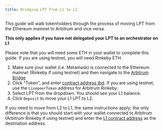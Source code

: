 ```yaml
---
title: Bridging LPT from L1 to L2
---
```


This guide will walk tokenholders through the process of moving LPT from the Ethereum mainnet to Arbitrum and vice versa.

**This only applies if you have not delegated your LPT to an orchestrator on L1**

Please note that you will need some ETH in your wallet to complete this guide. If you are using testnet, you will need Rinkeby ETH.

1. Make sure your wallet (i.e. Metamask) is connected to the Ethereum mainnet (Rinkeby if using testnet) and then navigate to the [Arbitrum Bridge](https://bridge.arbitrum.io/)
2. Click "Token", and enter [contract address tbd](/protocol/reference/deployed). If you are using testnet, use the `LivepeerToken` address for Arbitrum Rinkeby.
3. Select LPT from the dropdown. You should see your L1 balance.
4. Click `Deposit` to move your L1 LPT to L2.

If you need to move from L2 to L1, the same instructions apply; the only difference is that you should start with your wallet connected to Arbitrum (Arbitrum Rinkeby if using testnet) and enter the [L1 contract address](/protocol/reference/deployed) as the destination address.